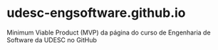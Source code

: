 # udesc-engsoftware.github.io
Minimum Viable Product (MVP) da página do curso de Engenharia de Software da UDESC no GitHub
